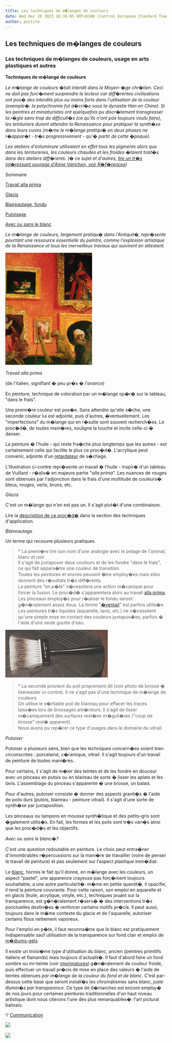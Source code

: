 ```yaml
---
title: Les techniques de m�langes de couleurs
date: Wed Dec 20 2023 16:34:05 GMT+0100 (Central European Standard Time)
author: postite
---
```


## Les techniques de m�langes de couleurs
### Les techniques de m�langes de couleurs, usage en arts plastiques et autres
 **Techniques de m�lange de couleurs**

_Le m�lange de couleurs �tait interdit dans le Moyen-�ge chr�tien. Ceci ne doit pas forc�ment surprendre le lecteur car diff�rentes civilisations ont pos� des interdits plus ou moins forts dans l'utilisation de la couleur (exemple�: la polychromie fut d�cri�e sous la dynastie Han en Chine). Si les peintres et miniaturistes ont quelquefois pu discr�tement transgresser la r�gle sans trop de difficult�s (ce qu'ils n'ont pas toujours voulu faire), les teinturiers durent attendre la Renaissance pour pratiquer la synth�se dans leurs cuves (m�me le m�lange pratiqu� en deux phases ne r�appar�t - tr�s progressivement - qu'� partir de cette �poque)._ 

_Les ateliers d'enluminure utilisaient en effet tous les pigments alors que dans les teintureries, les couleurs chaudes et les froides �taient trait�s dans des ateliers diff�rents. (� ce sujet et d'autres, [lire un tr�s int�ressant ouvrage d'Anne Varichon, voir R�f�rences](livres.html#annevarichon))_

Sommaire

[Travail alla prima](techmelangecouleurs.html#travailallaprima)

[Glacis](techmelangecouleurs.html#glacis)

[Blaireautage, fondu](techmelangecouleurs.html#blaireautage)

[Putoisage](techmelangecouleurs.html#putoiser)

[Avec ou sans le blanc](techmelangecouleurs.html#avecousansleblanc)

_Le m�lange de couleurs, largement pratiqu� dans l'Antiquit�, repr�sente pourtant une ressource essentielle du peintre, comme l'explosion artistique de la Renaissance et tous les merveilleux travaux qui suivirent en attestent._

_![](images/2000tc2004.jpg)_

_Travail alla prima_

(de l'italien, signifiant � peu pr�s _� l'avance_)

En peinture, technique de coloration par un m�lange op�r� sur le tableau, "dans le frais".

Une premi�re couleur est pos�e. Sans attendre qu'elle s�che, une seconde couleur lui est adjointe, puis d'autres, �ventuellement. Les "imperfections" du m�lange qui en r�sulte sont souvent recherch�es. Le proc�d�, de toutes mani�res, souligne la touche et incite celle-ci � danser.

La peinture � l'huile - qui reste fra�che plus longtemps que les autres - est certainement celle qui facilite le plus ce proc�d�. L'acrylique peut convenir, adjointe d'un [retardateur](produitsacryl.html#retardateurs) de s�chage.

L'illustration ci-contre repr�sente un travail � l'huile - inspir� d'un tableau de Vuillard - r�alis� en majeure partie "_alla prima_". Les nuances de rouges sont obtenues par l'adjonction dans le frais d'une multitude de couleurs�: bleus, rouges, verts, bruns, etc.

_Glacis_

C'est un m�lange qui n'en est pas un. Il s'agit plut�t d'une combinaison.

Lire la [description de ce proc�d�](glacis.html) dans la section des techniques d'application.

_Blaireautage_

Un terme qui recouvre plusieurs pratiques.

> \* La premi�re tire son nom d'une analogie avec le pelage de l'animal, blanc et noir  
> Il s'agit de juxtaposer deux couleurs et de les fondre "dans le frais", ce qui fait appara�tre une couleur de transition.  
> Toutes les peintures et encres peuvent �tre employ�es mais elles donnent des r�sultats tr�s diff�rents.  
> La peinture "en p�te" n�cessitera une action m�canique pour forcer la fusion. Le proc�d� s'apparentera alors au travail [alla prima](techmelangecouleurs.html#travailallaprima). Les pinceaux employ�s pour r�aliser le fondu seront g�n�ralement assez doux. La forme "[�ventail](pincformes.html#eventails)" est parfois utilis�e.  
> Les peintures tr�s liquides (aquarelle, lavis, etc.) ne n�cessitent qu'une simple mise en contact des couleurs juxtapos�es, parfois � l'aide d'une seule goutte d'eau.

![](images/blaireaudeco.jpg)

> \* La seconde provient du poil proprement dit (voir photo de brosse � blaireauter ci-contre). Il ne s'agit pas d'une technique de m�lange de couleurs.  
> On utilise le v�ritable poil de blaireau pour effacer les traces laiss�es lors de brossages ant�rieurs. Il s'agit de lisser m�caniquement des surfaces rest�es irr�guli�res ("coup de brosse" rest� apparent).  
> Nous avons pu rep�rer ce type d'usages dans le domaine du vitrail. 

_Putoiser_

Putoiser a plusieurs sens, bien que les techniques concern�es soient bien circonscrites : porcelaine, c�ramique, vitrail. Il s'agit toujours d'un travail de peinture de toutes mani�res.

Pour certains, il s'agit de m�ler des teintes et de les fondre en douceur avec un pinceau en putois ou en blaireau de sorte � lisser les aplats et les lavis. L'assemblage du pinceau s'apparente � une brosse, un balais.

Pour d'autres, putoiser consiste � donner des aspects granit�s � l'aide de poils durs (putois, blaireau - peinture vitrail). Il s'agit d'une sorte de synth�se par juxtaposition.

Les pinceaux ou tampons en mousse synth�tique et des petits-gris sont �galement utilis�s. En fait, les formes et les poils sont tr�s vari�s ainsi que les proc�d�s et les objectifs.

_Avec ou sans le blanc�?_

C'est une question redoutable en peinture. Le choix peut entra�ner d'innombrables r�percussions sur la mani�re de travailler (voire de penser le travail de peinture) et pas seulement sur l'aspect plastique imm�diat.

Le [blanc](blancs.html), hormis le fait qu'il donne, en m�lange avec les couleurs, un aspect "pastel", une apparence crayeuse pas forc�ment toujours souhaitable, a une autre particularit�: m�me en petite quantit�, il opacifie, il rend la peinture couvrante. Pour cette raison, son emploi en aquarelle et en glacis (huile, acrylique, vinyle, etc.), techniques jouant sur la transparence, est g�n�ralement r�serv� � des interventions tr�s ponctuelles destin�es � renforcer certains motifs pr�cis. Il peut aussi, toujours dans le m�me contexte du glacis et de l'aquarelle, autoriser certains flous nettement vaporeux.

Pour l'emploi en p�te, il faut reconna�tre que le blanc est pratiquement indispensable sauf utilisation de la transparence sur fond clair et emploi de [m�diums-gels](mediumsetvernis.html#lesmediums).

Il existe un troisi�me type d'utilisation du blanc, ancien (peintres primitifs italiens et flamands) mais toujours d'actualit�. Il faut d'abord faire un fond sombre ou mi-teinte (voir [imprimatures](imprimatures.html)) g�n�ralement de couleur froide, puis effectuer un travail pr�cis de mise en place des valeurs � l'aide de teintes obtenues _par m�lange de la couleur du fond et de blanc_. C'est par-dessus cette base que seront install�s les chromatismes sans blanc, _juste illumin�s par transparence_. Ce type de d�marches est encore employ� de nos jours pour certaines peintures traditionnelles d'un haut niveau artistique dont nous citerons l'une des plus remarquables�: l'art pictural balinais.



![](images/flechebas.gif) [Communication](http://www.artrealite.com/annonceurs.htm) 

[![](https://cbonvin.fr/sites/regie.artrealite.com/visuels/campagne1.png)](index-2.html#20131014)

![](https://cbonvin.fr/sites/regie.artrealite.com/visuels/campagne2.png)